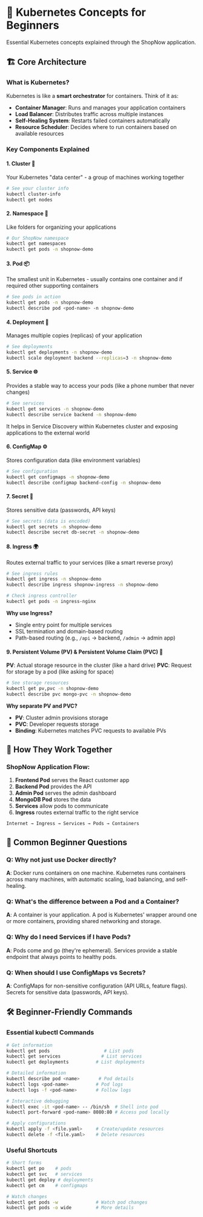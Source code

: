 # 🌱 Kubernetes Concepts for Beginners

Essential Kubernetes concepts explained through the ShopNow application.

## 🏗️ Core Architecture

### What is Kubernetes?
Kubernetes is like a **smart orchestrator** for containers. Think of it as:
- **Container Manager**: Runs and manages your application containers
- **Load Balancer**: Distributes traffic across multiple instances
- **Self-Healing System**: Restarts failed containers automatically
- **Resource Scheduler**: Decides where to run containers based on available resources

### Key Components Explained

#### 1. **Cluster** 🏢
Your Kubernetes "data center" - a group of machines working together
```bash
# See your cluster info
kubectl cluster-info
kubectl get nodes
```

#### 2. **Namespace** 📁
Like folders for organizing your applications
```bash
# Our ShopNow namespace
kubectl get namespaces
kubectl get pods -n shopnow-demo
```

#### 3. **Pod** 📦
The smallest unit in Kubernetes - usually contains one container and if required other supporting containers
```bash
# See pods in action
kubectl get pods -n shopnow-demo
kubectl describe pod <pod-name> -n shopnow-demo
```

#### 4. **Deployment** 🚀
Manages multiple copies (replicas) of your application
```bash
# See deployments
kubectl get deployments -n shopnow-demo
kubectl scale deployment backend --replicas=3 -n shopnow-demo
```

#### 5. **Service** 🌐
Provides a stable way to access your pods (like a phone number that never changes)
```bash
# See services
kubectl get services -n shopnow-demo
kubectl describe service backend -n shopnow-demo
```

It helps in Service Discovery within Kubernetes cluster and exposing applications to the external world


#### 6. **ConfigMap** ⚙️
Stores configuration data (like environment variables)
```bash
# See configuration
kubectl get configmaps -n shopnow-demo
kubectl describe configmap backend-config -n shopnow-demo
```

#### 7. **Secret** 🔐
Stores sensitive data (passwords, API keys)
```bash
# See secrets (data is encoded)
kubectl get secrets -n shopnow-demo
kubectl describe secret db-secret -n shopnow-demo
```

#### 8. **Ingress** 🌍
Routes external traffic to your services (like a smart reverse proxy)
```bash
# See ingress rules
kubectl get ingress -n shopnow-demo
kubectl describe ingress shopnow-ingress -n shopnow-demo

# Check ingress controller
kubectl get pods -n ingress-nginx
```
**Why use Ingress?**
- Single entry point for multiple services
- SSL termination and domain-based routing
- Path-based routing (e.g., `/api` → backend, `/admin` → admin app)

#### 9. **Persistent Volume (PV) & Persistent Volume Claim (PVC)** 💾
**PV**: Actual storage resource in the cluster (like a hard drive)
**PVC**: Request for storage by a pod (like asking for space)
```bash
# See storage resources
kubectl get pv,pvc -n shopnow-demo
kubectl describe pvc mongo-pvc -n shopnow-demo
```
**Why separate PV and PVC?**
- **PV**: Cluster admin provisions storage
- **PVC**: Developer requests storage
- **Binding**: Kubernetes matches PVC requests to available PVs

## 🔄 How They Work Together

### ShopNow Application Flow:
1. **Frontend Pod** serves the React customer app
2. **Backend Pod** provides the API
3. **Admin Pod** serves the admin dashboard
4. **MongoDB Pod** stores the data
5. **Services** allow pods to communicate
6. **Ingress** routes external traffic to the right service

```
Internet → Ingress → Services → Pods → Containers
```

## 🤔 Common Beginner Questions

### Q: Why not just use Docker directly?
**A**: Docker runs containers on one machine. Kubernetes runs containers across many machines, with automatic scaling, load balancing, and self-healing.

### Q: What's the difference between a Pod and a Container?
**A**: A container is your application. A pod is Kubernetes' wrapper around one or more containers, providing shared networking and storage.

### Q: Why do I need Services if I have Pods?
**A**: Pods come and go (they're ephemeral). Services provide a stable endpoint that always points to healthy pods.

### Q: When should I use ConfigMaps vs Secrets?
**A**: ConfigMaps for non-sensitive configuration (API URLs, feature flags). Secrets for sensitive data (passwords, API keys).

## 🛠 Beginner-Friendly Commands

### Essential kubectl Commands
```bash
# Get information
kubectl get pods                    # List pods
kubectl get services               # List services
kubectl get deployments          # List deployments

# Detailed information
kubectl describe pod <name>       # Pod details
kubectl logs <pod-name>          # Pod logs
kubectl logs -f <pod-name>       # Follow logs

# Interactive debugging
kubectl exec -it <pod-name> -- /bin/sh  # Shell into pod
kubectl port-forward <pod-name> 8080:80 # Access pod locally

# Apply configurations
kubectl apply -f <file.yaml>     # Create/update resources
kubectl delete -f <file.yaml>    # Delete resources
```

### Useful Shortcuts
```bash
# Short forms
kubectl get po    # pods
kubectl get svc   # services
kubectl get deploy # deployments
kubectl get cm    # configmaps

# Watch changes
kubectl get pods -w              # Watch pod changes
kubectl get pods -o wide         # More details
```